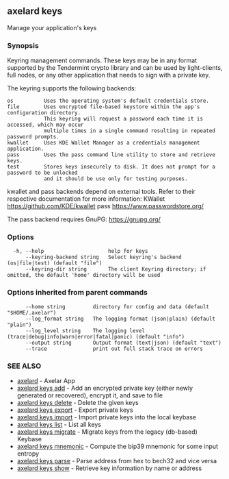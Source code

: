 ## axelard keys

Manage your application's keys

### Synopsis

Keyring management commands. These keys may be in any format supported by the
Tendermint crypto library and can be used by light-clients, full nodes, or any other application
that needs to sign with a private key.

The keyring supports the following backends:

    os          Uses the operating system's default credentials store.
    file        Uses encrypted file-based keystore within the app's configuration directory.
                This keyring will request a password each time it is accessed, which may occur
                multiple times in a single command resulting in repeated password prompts.
    kwallet     Uses KDE Wallet Manager as a credentials management application.
    pass        Uses the pass command line utility to store and retrieve keys.
    test        Stores keys insecurely to disk. It does not prompt for a password to be unlocked
                and it should be use only for testing purposes.

kwallet and pass backends depend on external tools. Refer to their respective documentation for more
information:
    KWallet     https://github.com/KDE/kwallet
    pass        https://www.passwordstore.org/

The pass backend requires GnuPG: https://gnupg.org/


### Options

```
  -h, --help                     help for keys
      --keyring-backend string   Select keyring's backend (os|file|test) (default "file")
      --keyring-dir string       The client Keyring directory; if omitted, the default 'home' directory will be used
```

### Options inherited from parent commands

```
      --home string         directory for config and data (default "$HOME/.axelar")
      --log_format string   The logging format (json|plain) (default "plain")
      --log_level string    The logging level (trace|debug|info|warn|error|fatal|panic) (default "info")
      --output string       Output format (text|json) (default "text")
      --trace               print out full stack trace on errors
```

### SEE ALSO

* [axelard](axelard.md)	 - Axelar App
* [axelard keys add](axelard_keys_add.md)	 - Add an encrypted private key (either newly generated or recovered), encrypt it, and save to <name> file
* [axelard keys delete](axelard_keys_delete.md)	 - Delete the given keys
* [axelard keys export](axelard_keys_export.md)	 - Export private keys
* [axelard keys import](axelard_keys_import.md)	 - Import private keys into the local keybase
* [axelard keys list](axelard_keys_list.md)	 - List all keys
* [axelard keys migrate](axelard_keys_migrate.md)	 - Migrate keys from the legacy (db-based) Keybase
* [axelard keys mnemonic](axelard_keys_mnemonic.md)	 - Compute the bip39 mnemonic for some input entropy
* [axelard keys parse](axelard_keys_parse.md)	 - Parse address from hex to bech32 and vice versa
* [axelard keys show](axelard_keys_show.md)	 - Retrieve key information by name or address

